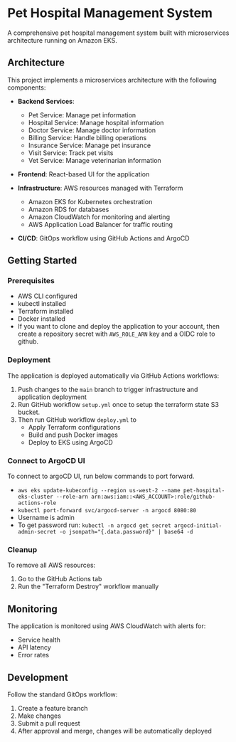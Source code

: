 # Pet Hospital Management System

A comprehensive pet hospital management system built with microservices architecture running on Amazon EKS.

## Architecture

This project implements a microservices architecture with the following components:

- **Backend Services**:
  - Pet Service: Manage pet information
  - Hospital Service: Manage hospital information
  - Doctor Service: Manage doctor information
  - Billing Service: Handle billing operations
  - Insurance Service: Manage pet insurance
  - Visit Service: Track pet visits
  - Vet Service: Manage veterinarian information

- **Frontend**: React-based UI for the application

- **Infrastructure**: AWS resources managed with Terraform
  - Amazon EKS for Kubernetes orchestration
  - Amazon RDS for databases
  - Amazon CloudWatch for monitoring and alerting
  - AWS Application Load Balancer for traffic routing

- **CI/CD**: GitOps workflow using GitHub Actions and ArgoCD

## Getting Started

### Prerequisites

- AWS CLI configured
- kubectl installed
- Terraform installed
- Docker installed
- If you want to clone and deploy the application to your account, then create a repository secret with `AWS_ROLE_ARN` key and a OIDC role to github.
  
### Deployment

The application is deployed automatically via GitHub Actions workflows:

1. Push changes to the `main` branch to trigger infrastructure and application deployment
2. Run GitHub workflow `setup.yml` once to setup the terraform state S3 bucket.
3. Then run GitHub workflow `deploy.yml` to
   - Apply Terraform configurations
   - Build and push Docker images
   - Deploy to EKS using ArgoCD

### Connect to ArgoCD UI

To connect to argoCD UI, run below commands to port forward.
- `aws eks update-kubeconfig --region us-west-2 --name pet-hospital-eks-cluster --role-arn arn:aws:iam::<AWS_ACCOUNT>:role/github-actions-role`
- `kubectl port-forward svc/argocd-server -n argocd 8080:80`
- Username is admin
- To get password run: `kubectl -n argocd get secret argocd-initial-admin-secret -o jsonpath="{.data.password}" | base64 -d`

### Cleanup

To remove all AWS resources:

1. Go to the GitHub Actions tab
2. Run the "Terraform Destroy" workflow manually

## Monitoring

The application is monitored using AWS CloudWatch with alerts for:
- Service health
- API latency
- Error rates

## Development

Follow the standard GitOps workflow:
1. Create a feature branch
2. Make changes
3. Submit a pull request
4. After approval and merge, changes will be automatically deployed
